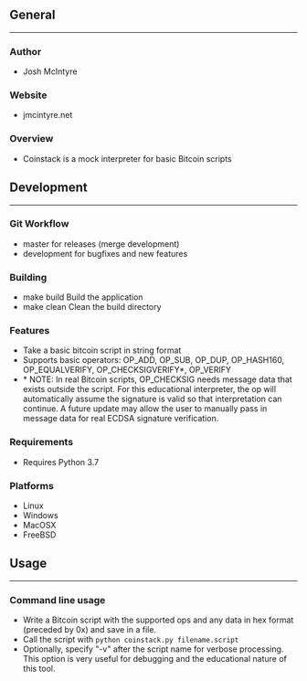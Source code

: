 ## General
____________

### Author
* Josh McIntyre

### Website
* jmcintyre.net

### Overview
* Coinstack is a mock interpreter for basic Bitcoin scripts

## Development
________________

### Git Workflow
* master for releases (merge development)
* development for bugfixes and new features

### Building
* make build
Build the application
* make clean
Clean the build directory

### Features
* Take a basic bitcoin script in string format
* Supports basic operators: OP\_ADD, OP\_SUB, OP\_DUP, OP\_HASH160, OP\_EQUALVERIFY, OP\_CHECKSIGVERIFY*, OP\_VERIFY
* \* NOTE: In real Bitcoin scripts, OP_CHECKSIG needs message data that exists outside the script. 
For this educational interpreter, the op will automatically assume the signature is valid so that interpretation can continue.
A future update may allow the user to manually pass in message data for real ECDSA signature verification.

### Requirements
* Requires Python 3.7

### Platforms
* Linux
* Windows
* MacOSX
* FreeBSD

## Usage
____________

### Command line usage
* Write a Bitcoin script with the supported ops and any data in hex format (preceded by 0x) and save in a file.
* Call the script with `python coinstack.py filename.script`
* Optionally, specify "-v" after the script name for verbose processing. This option is very useful for debugging and the educational nature of this tool.
